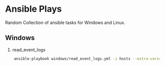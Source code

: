 # Ansible Plays
Random Collection of ansible tasks for Windows and Linux.

## Windows
1. read_event_logs
```sh
	ansible-playbook windows/read_event_logs.yml -i hosts --extra-vars='{"NumEvents":integer, 
																		 "ProviderName":"string",
																		 "ID":"CommmaSeperatedIntegers",
																		 "Level":"CommmaSeperatedIntegers",
																		 "StartTime":"WindowsDateFormat",
																		 "EndTime":"WindowsDateFormat"
																		}'
```